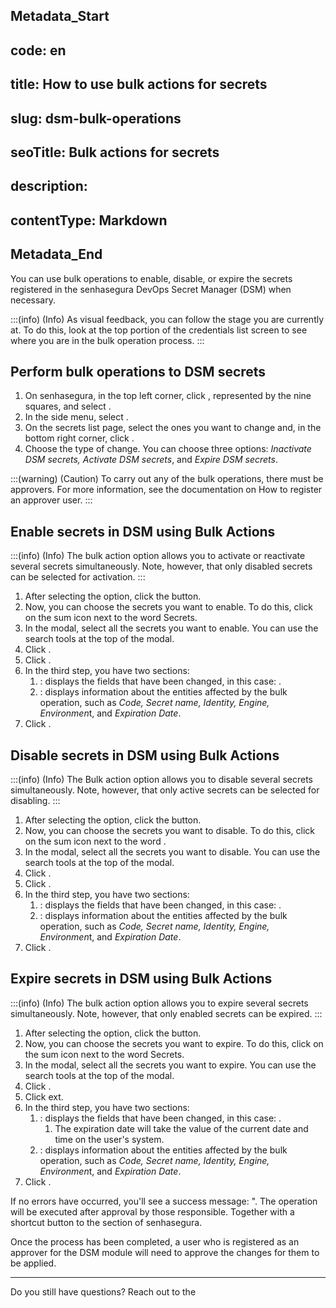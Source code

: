 ## Metadata_Start 
## code: en
## title: How to use bulk actions for secrets 
## slug: dsm-bulk-operations 
## seoTitle: Bulk actions for secrets 
## description:  
## contentType: Markdown 
## Metadata_End
You can use bulk operations to enable, disable, or expire the secrets registered in the senhasegura DevOps Secret Manager (DSM) when necessary.

:::(info) (Info)
As visual feedback, you can follow the stage you are currently at. To do this, look at the top portion of the credentials list screen to see where you are in the bulk operation process.
:::

## Perform bulk operations to DSM secrets

1. On senhasegura, in the top left corner, click , represented by the nine squares, and select .
2. In the side menu, select .
3. On the secrets list page, select the ones you want to change and, in the bottom right corner, click .
4. Choose the type of change. You can choose three options: *Inactivate DSM secrets, Activate DSM secrets*, and *Expire DSM secrets*.

:::(warning) (Caution)
To carry out any of the bulk operations, there must be approvers. For more information, see the documentation on How to register an approver user.
:::

## Enable secrets in DSM using Bulk Actions

:::(info) (Info)
The bulk action option allows you to activate or reactivate several secrets simultaneously. Note, however, that only disabled secrets can be selected for activation.
:::

1. After selecting the  option, click the  button.
2. Now, you can choose the secrets you want to enable. To do this, click on the sum icon next to the word Secrets.
3. In the  modal, select all the secrets you want to enable. You can use the search tools at the top of the modal.
4. Click .
5. Click .
6. In the third step, you have two sections:
   1. : displays the fields that have been changed, in this case: .
   2. : displays information about the entities affected by the bulk operation, such as *Code, Secret name, Identity, Engine, Environmen*t, and *Expiration Date*.
7. Click .

## Disable secrets in DSM using Bulk Actions

:::(info) (Info)
The Bulk action option allows you to disable several secrets simultaneously. Note, however, that only active secrets can be selected for disabling.
:::

1. After selecting the  option, click the  button.
2. Now, you can choose the secrets you want to disable. To do this, click on the sum icon next to the word .
3. In the  modal, select all the secrets you want to disable. You can use the search tools at the top of the modal.
4. Click .
5. Click .
6. In the third step, you have two sections:
   1. : displays the fields that have been changed, in this case: .
   2. : displays information about the entities affected by the bulk operation, such as *Code, Secret name, Identity, Engine, Environmen*t, and *Expiration Date*.
7. Click .

## Expire secrets in DSM using Bulk Actions

:::(info) (Info)
The bulk action option allows you to expire several secrets simultaneously. Note, however, that only enabled secrets can be expired.
:::

1. After selecting the  option, click the  button.
2. Now, you can choose the secrets you want to expire. To do this, click on the sum icon next to the word Secrets.
3. In the  modal, select all the secrets you want to expire. You can use the search tools at the top of the modal.
4. Click .
5. Click ext.
6. In the third step, you have two sections:
   1. : displays the fields that have been changed, in this case: .
      1. The expiration date will take the value of the current date and time on the user's system.
   2. : displays information about the entities affected by the bulk operation, such as *Code, Secret name, Identity, Engine, Environmen*t, and *Expiration Date*.
7. Click .

If no errors have occurred, you'll see a success message: ". The operation will be executed after approval by those responsible. Together with a shortcut button to the  section of senhasegura.

Once the process has been completed, a user who is registered as an approver for the DSM module will need to approve the changes for them to be applied.

---

Do you still have questions? Reach out to the 